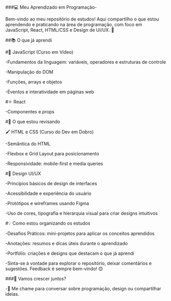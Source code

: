 ###💻 Meu Aprendizado em Programação-

Bem-vindo ao meu repositório de estudos! Aqui compartilho o que estou aprendendo e praticando na área de programação, com foco em JavaScript, React, HTML/CSS e Design de UI/UX. 🚀

##📚 O que já aprendi

#🌟 JavaScript (Curso em Vídeo)

-Fundamentos da linguagem: variáveis, operadores e estruturas de controle

-Manipulação do DOM

-Funções, arrays e objetos

-Eventos e interatividade em páginas web

#⚛️ React

-Componentes e props

#🔄 O que estou revisando

🖌️ HTML e CSS (Curso do Dev em Dobro)

-Semântica do HTML

-Flexbox e Grid Layout para posicionamento

-Responsividade: mobile-first e media queries

#🎨 Design UI/UX

-Princípios básicos de design de interfaces

-Acessibilidade e experiência do usuário

-Protótipos e wireframes usando Figma

-Uso de cores, tipografia e hierarquia visual para criar designs intuitivos

#💡 Como estou organizando os estudos

-Desafios Práticos: mini-projetos para aplicar os conceitos aprendidos

-Anotações: resumos e dicas úteis durante o aprendizado

-Portfólio: criações e designs que destacam o que já aprendi

-Sinta-se à vontade para explorar o repositório, deixar comentários e sugestões. Feedback é sempre bem-vindo! 😊

###🚀 Vamos crescer juntos?

-💬 Me chame para conversar sobre programação, design ou compartilhar ideias.
